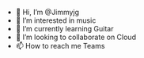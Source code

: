 - 👋 Hi, I’m @Jimmyjg
- 👀 I’m interested in music
- 🌱 I’m currently learning Guitar
- 💞️ I’m looking to collaborate on Cloud
- 📫 How to reach me Teams

<!---
Jimmyjg/Jimmyjg is a ✨ special ✨ repository because its `README.md` (this file) appears on your GitHub profile.
You can click the Preview link to take a look at your changes.
--->
